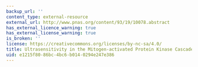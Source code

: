 ```yaml
---
backup_url: ''
content_type: external-resource
external_url: http://www.pnas.org/content/93/19/10078.abstract
has_external_licence_warning: true
has_external_license_warning: true
is_broken: ''
license: https://creativecommons.org/licenses/by-nc-sa/4.0/
title: Ultrasensitivity in the Mitogen-activated Protein Kinase Cascade
uid: e1215f80-86bc-4bc6-b014-0294e247e386
---
```

